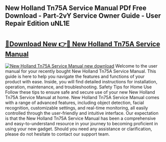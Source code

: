 ## New Holland Tn75A Service Manual PDf Free Download - Part-2vY Service Owner Guide - User Repair Edition uNL1E

# <h2><a href="http://bc92292.oget.top/?id=New+Holland+Tn75A+Service+Manual">🔗Download New 👉🔴 New Holland Tn75A Service Manual</a></h2>

[![New Holland Tn75A Service Manual new download](https://i.imgur.com/5g1atiW.png)](http://bc92292.oget.top/?id=New+Holland+Tn75A+Service+Manual)
Welcome to the user manual for your recently bought New Holland Tn75A Service Manual. This guide is here to help you navigate the features and functions of your product with ease. Inside, you will find detailed instructions for installation, operation, maintenance, and troubleshooting. Safety Tips for Home Use Follow these tips to ensure safe and secure use of your new New Holland Tn75A Service Manual at home. New Holland Tn75A Service Manual comes with a range of advanced features, including object detection, facial recognition, customizable settings, and real-time monitoring, all easily controlled through the user-friendly and intuitive interface. Our expectation is that the New Holland Tn75A Service Manual has been a comprehensive and easy-to-understand resource in your journey to becoming proficient in using your new gadget. Should you need any assistance or clarification, please do not hesitate to contact our support team.
